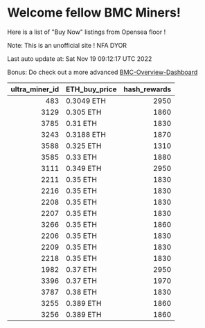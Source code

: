 # Welcome fellow BMC Miners!
Here is a list of "Buy Now" listings from Opensea floor !

Note: This is an unofficial site ! NFA DYOR

Last auto update at: Sat Nov 19 09:12:17 UTC 2022

Bonus: Do check out a more advanced [BMC-Overview-Dashboard](https://dune.com/defifunk/BMC-Overview-Dashboard)


|   ultra_miner_id | ETH_buy_price   |   hash_rewards |
|-----------------:|:----------------|---------------:|
|              483 | 0.3049 ETH      |           2950 |
|             3129 | 0.305 ETH       |           1860 |
|             3785 | 0.31 ETH        |           1830 |
|             3243 | 0.3188 ETH      |           1870 |
|             3588 | 0.325 ETH       |           1310 |
|             3585 | 0.33 ETH        |           1880 |
|             3111 | 0.349 ETH       |           2950 |
|             2211 | 0.35 ETH        |           1830 |
|             2216 | 0.35 ETH        |           1830 |
|             2208 | 0.35 ETH        |           1830 |
|             2207 | 0.35 ETH        |           1830 |
|             3266 | 0.35 ETH        |           1860 |
|             2206 | 0.35 ETH        |           1830 |
|             2209 | 0.35 ETH        |           1830 |
|             2218 | 0.35 ETH        |           1830 |
|             1982 | 0.37 ETH        |           2950 |
|             3396 | 0.37 ETH        |           1970 |
|             3787 | 0.38 ETH        |           1830 |
|             3255 | 0.389 ETH       |           1860 |
|             3256 | 0.389 ETH       |           1860 |